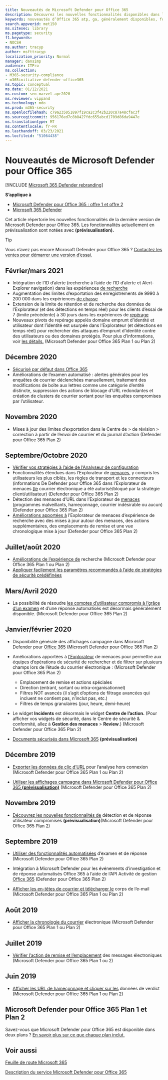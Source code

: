 ```yaml
---
title: Nouveautés de Microsoft Defender pour Office 365
description: Découvrez les nouvelles fonctionnalités disponibles dans la dernière version de Microsoft Defender pour Office 365.
keywords: nouveautés d’Office 365 atp, ga, généralement disponibles, fonctionnalités, disponibles, nouvelles
search.appverid: met150
ms.sitesec: library
ms.pagetype: security
f1.keywords:
- NOCSH
ms.author: tracyp
author: msfttracyp
localization_priority: Normal
manager: dansimp
audience: ITPro
ms.collection:
- M365-security-compliance
- m365initiative-defender-office365
ms.topic: conceptual
ms.date: 01/12/2021
ms.custom: seo-marvel-apr2020
ms.reviewer: vippand
ms.technology: mdo
ms.prod: m365-security
ms.openlocfilehash: c79a235051897f19ca2c3f42b220c87a48cfac3f
ms.sourcegitcommit: 956176ed7c8b8427fdc655abcd1709d86da9447e
ms.translationtype: MT
ms.contentlocale: fr-FR
ms.lasthandoff: 03/23/2021
ms.locfileid: "51064438"
---
```

# <a name="whats-new-in-microsoft-defender-for-office-365"></a>Nouveautés de Microsoft Defender pour Office 365

[!INCLUDE [Microsoft 365 Defender rebranding](../includes/microsoft-defender-for-office.md)]

**S’applique à**
- [Microsoft Defender pour Office 365 : offre 1 et offre 2](defender-for-office-365.md)
- [Microsoft 365 Defender](../defender/microsoft-365-defender.md)

Cet article répertorie les nouvelles fonctionnalités de la dernière version de Microsoft Defender pour Office 365. Les fonctionnalités actuellement en prévisualisation sont notées avec **(prévisualisation).**

> [!TIP]
> Vous n’avez pas encore Microsoft Defender pour Office 365 ? [Contactez les ventes pour démarrer une version d’essai.](https://info.microsoft.com/ww-landing-M365SMB-web-contact.html)

## <a name="februarymarch-2021"></a>Février/mars 2021 

- Intégration de l’ID d’alerte (recherche à l’aide de l’ID d’alerte et Alert-Explorer navigation) dans les expériences [de recherche](threat-explorer.md)
- Augmentation des limites d’exportation des enregistrements de 9990 à 200 000 dans les expériences [de chasse](threat-explorer.md)
- Extension de la limite de rétention et de recherche des données de l’Explorateur (et des détections en temps réel) pour les clients d’essai de 7 (limite précédente) à 30 jours dans les expériences de [repérage](threat-explorer.md)
- Nouveaux pivots  de repérage appelés domaine emprunt d’identité et utilisateur dont l’identité est usurpée dans l’Explorateur (et détections en temps réel) pour rechercher des attaques d’emprunt d’identité contre des utilisateurs ou des domaines protégés.  Pour plus d’informations, voir [les détails.](threat-explorer.md#view-phishing-emails-sent-to-impersonated-users-and-domains) (Microsoft Defender pour Office 365 Plan 1 ou Plan 2)

## <a name="december-2020"></a>Décembre 2020

- [Sécurisé par défaut dans Office 365](secure-by-default.md)
- Améliorations de l’examen automatisé : alertes générales pour les enquêtes de courrier déclenchées manuellement, traitement des modifications de boîte aux lettres comme une catégorie d’entité distincte, suppression des actions de blocage d’URL redondantes et création de clusters de courrier sortant pour les enquêtes compromises par l’utilisateur.

## <a name="november-2020"></a>Novembre 2020

- Mises à jour des limites d’exportation dans le Centre de > de révision > correction à partir de l’envoi de courrier et du journal d’action (Defender pour Office 365 Plan 2)

## <a name="septemberoctober-2020"></a>Septembre/Octobre 2020

- [Vérifier vos stratégies à l’aide de l’Analyseur de configuration](configuration-analyzer-for-security-policies.md)
- Fonctionnalités étendues dans l’Explorateur de [menaces,](threat-explorer.md#new-features-in-threat-explorer-and-real-time-detections) y compris les utilisateurs les plus ciblés, les règles de transport et les connecteurs (informations De Defender pour Office 365 dans l’Explorateur de menaces [(le](threat-explorer.md) courrier électronique a été autorisé/bloqué par la stratégie client/utilisateur) (Defender pour Office 365 Plan 2)
- Détection des menaces d’URL dans l’Explorateur de [menaces](threat-explorer.md#threats-in-urls) (programmes malveillants, hameçonnage, courrier indésirable ou aucun) (Defender pour Office 365 Plan 2)
- [Améliorations apportées à](threat-explorer.md#improvements-to-the-threat-hunting-experience-upcoming) l’Explorateur de menaces d’expérience de recherche avec des mises à jour autour des menaces, des actions supplémentaires, des emplacements de remise et une vue chronologique mise à jour (Defender pour Office 365 Plan 2)

## <a name="julyaugust-2020"></a>Juillet/août 2020

- [Améliorations de l’expérience de](threat-explorer.md#improvements-to-threat-hunting-experience) recherche (Microsoft Defender pour Office 365 Plan 1 ou Plan 2)
- [Appliquer facilement les paramètres recommandés à l’aide de stratégies de sécurité prédéfinées](preset-security-policies.md)

## <a name="marchapril-2020"></a>Mars/Avril 2020

- La possibilité de résoudre [les comptes d’utilisateur compromis à l’grâce d’un examen](address-compromised-users-quickly.md) et d’une réponse automatisés est désormais généralement disponible. (Microsoft Defender pour Office 365 Plan 2)

## <a name="januaryfebruary-2020"></a>Janvier/février 2020

- Disponibilité générale des affichages campagne dans Microsoft Defender pour [Office 365](campaigns.md) (Microsoft Defender pour Office 365 Plan 2)
- Améliorations apportées à [l’Explorateur](threat-explorer.md) de menaces pour [](investigate-malicious-email-that-was-delivered.md)permettre aux équipes d’opérations de sécurité de rechercher et de filtrer sur plusieurs champs lors de l’étude du courrier électronique : (Microsoft Defender pour Office 365 Plan 2)
  - Emplacement de remise et actions spéciales
  - Direction (entrant, sortant ou intra-organisationnel)
  - Filtres NOT avancés (il s’agit d’options de filtrage avancées qui incluent ne contient pas, n’inclut pas, etc.)
  - Filtres de temps granulaires (jour, heure, demi-heure)

- Le widget **Incidents** est désormais le widget **Centre de l’action.** (Pour afficher vos widgets de sécurité, dans le Centre de sécurité & conformité, allez à **Gestion des menaces** \> **Review**.) (Microsoft Defender pour Office 365 Plan 2)

- [Documents sécurisés dans Microsoft 365](safe-docs.md) **(prévisualisation)**

## <a name="december-2019"></a>Décembre 2019

- [Exporter les données de clic d’URL](threat-explorer.md#new-features-in-threat-explorer-and-real-time-detections) pour l’analyse hors connexion (Microsoft Defender pour Office 365 Plan 1 ou Plan 2)

- [Utiliser les affichages campagne dans Microsoft Defender pour Office 365 **(prévisualisation)**](campaigns.md) (Microsoft Defender pour Office 365 Plan 2)

## <a name="november-2019"></a>Novembre 2019

- [Découvrez les nouvelles fonctionnalités de](address-compromised-users-quickly.md) détection et de réponse utilisateur compromises **(prévisualisation)**(Microsoft Defender pour Office 365 Plan 2)

## <a name="september-2019"></a>Septembre 2019

- [Utiliser des fonctionnalités automatisées](automated-investigation-response-office.md) d’examen et de réponse (Microsoft Defender pour Office 365 Plan 2)

- Intégration à Microsoft Defender pour les événements d’investigation et de réponse automatisés Office 365 à l’aide de l’API Activité de gestion [Office 365](/office/office-365-management-api/office-365-management-activity-api-schema#office-365-advanced-threat-protection-and-threat-investigation-and-response-schema) (Defender pour Office 365 Plan 2)

- [Afficher les en-têtes de courrier et télécharger le](investigate-malicious-email-that-was-delivered.md) corps de l’e-mail (Microsoft Defender pour Office 365 Plan 1 ou Plan 2)

## <a name="august-2019"></a>Août 2019

- [Afficher la chronologie du courrier](investigate-malicious-email-that-was-delivered.md#view-the-timeline-of-your-email) électronique (Microsoft Defender pour Office 365 Plan 1 ou Plan 2)

## <a name="july-2019"></a>Juillet 2019

- [Vérifier l’action de remise et l’emplacement](investigate-malicious-email-that-was-delivered.md#check-the-delivery-action-and-location) des messages électroniques (Microsoft Defender pour Office 365 Plan 1 ou 2)

## <a name="june-2019"></a>Juin 2019

- [Afficher les URL de hameçonnage et cliquer sur les](threat-explorer.md#view-phishing-url-and-click-verdict-data) données de verdict (Microsoft Defender pour Office 365 Plan 1 ou Plan 2)

## <a name="microsoft-defender-for-office-365-plan-1-and-plan-2"></a>Microsoft Defender pour Office 365 Plan 1 et Plan 2

Savez-vous que Microsoft Defender pour Office 365 est disponible dans deux plans ? [En savoir plus sur ce que chaque plan inclut.](defender-for-office-365.md#microsoft-defender-for-office-365-plan-1-and-plan-2)

## <a name="see-also"></a>Voir aussi

[Feuille de route Microsoft 365](https://www.microsoft.com/microsoft-365/roadmap)

[Description du service Microsoft Defender pour Office 365](/office365/servicedescriptions/office-365-advanced-threat-protection-service-description)